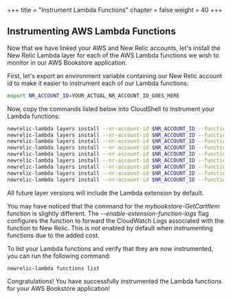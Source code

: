 +++
title = "Instrument Lambda Functions"
chapter = false
weight = 40
+++

## Instrumenting AWS Lambda Functions

Now that we have linked your AWS and New Relic accounts, let's install the New Relic Lambda layer for each of the AWS Lambda functions we wish to monitor in our AWS Bookstore application.

First, let's export an environment variable containing our New Relic account id to make it easier to instrument each of our Lambda functions:

```bash
export NR_ACCOUNT_ID=YOUR_ACTUAL_NR_ACCOUNT_ID_GOES_HERE
``` 

Now, copy the commands listed below into CloudShell to instrument your Lambda functions:

```bash
newrelic-lambda layers install --nr-account-id $NR_ACCOUNT_ID --function mybookstore-ListOrdersInCart --upgrade
newrelic-lambda layers install --nr-account-id $NR_ACCOUNT_ID --function mybookstore-AddToCart --upgrade
newrelic-lambda layers install --nr-account-id $NR_ACCOUNT_ID --function mybookstore-ListOrders --upgrade
newrelic-lambda layers install --nr-account-id $NR_ACCOUNT_ID --function mybookstore-GetCartItem --upgrade --enable-extension-function-logs
newrelic-lambda layers install --nr-account-id $NR_ACCOUNT_ID --function mybookstore-Checkout --upgrade
newrelic-lambda layers install --nr-account-id $NR_ACCOUNT_ID --function mybookstore-UpdateCart --upgrade
newrelic-lambda layers install --nr-account-id $NR_ACCOUNT_ID --function mybookstore-GetBook --upgrade
newrelic-lambda layers install --nr-account-id $NR_ACCOUNT_ID --function mybookstore-RemoveFromCart --upgrade
newrelic-lambda layers install --nr-account-id $NR_ACCOUNT_ID --function mybookstore-ListBooks --upgrade
```

All future layer versions will include the Lambda extension by default.

You may have noticed that the command for the *mybookstore-GetCartItem* function is slightly different.  The *--enable-extension-function-logs* flag configures the function to forward the CloudWatch Logs associated with the function to New Relic.  This is not enabled by default when instrumenting functions due to the added cost.

To list your Lambda functions and verify that they are now instrumented, you can run the following command:

```bash
newrelic-lambda functions list
```

Congratulations!  You have successfully instrumented the Lambda functions for your AWS Bookstore application!
